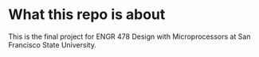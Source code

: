 # What this repo is about

This is the final project for ENGR 478 Design with Microprocessors at San Francisco State University.
